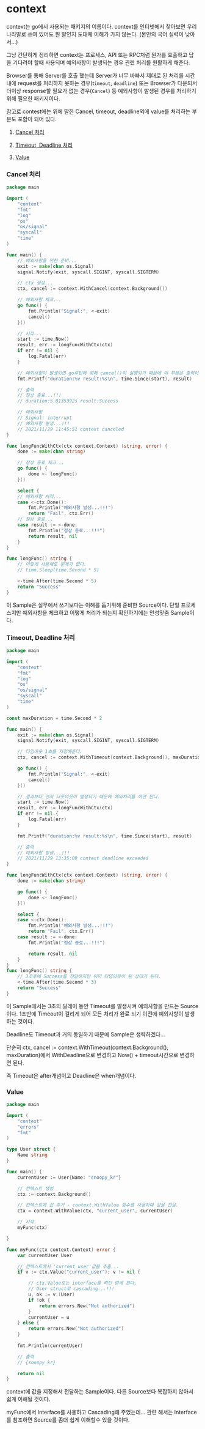 # context

context는 go에서 사용되는 패키지의 이름이다. context를 인터넷에서 찾아보면 우리나라말로 쓰여 있어도 뭔 말인지 도대체 이해가 가지 않는다. (본인의 국어 실력이 낮아서...)

그냥 간단하게 정리하면 context는 프로세스, API 또는 RPC처럼 뭔가를 호출하고 답을 기다려야 할때 사용되며 예외사항이 발생되는 경우 관련 처리를 원활하게 해준다.

Browser를 통해 Server를 호출 했는데 Server가 너무 바빠서 제대로 된 처리를 시간내에 request를 처리하지 못하는 경우(t`imeout`, `deadline`) 또는 Browser가 다운되서 더이상 response할 필요가 없는 경우(`Cancel`) 등 예외사항이 발생된 경우를 처리하기 위해 필요한 패키지이다.

참고로 contest에는 위에 말한 Cancel, timeout, deadline외에 value를 처리하는 부분도 포함이 되어 있다.

1. [Cancel 처리](#cancel-처리)

1. [Timeout, Deadline 처리](#timeout-deadline-처리)

1. [Value](#Value)

### Cancel 처리
```go
package main

import (
	"context"
	"fmt"
	"log"
	"os"
	"os/signal"
	"syscall"
	"time"
)

func main() {
	// 예외사항을 위한 준비...
	exit := make(chan os.Signal)
	signal.Notify(exit, syscall.SIGINT, syscall.SIGTERM)

	// ctx 생성...
	ctx, cancel := context.WithCancel(context.Background())

	// 예외사항 체크...
	go func() {
		fmt.Println("Signal:", <-exit)
		cancel()
	}()

	// 시작...
	start := time.Now()
	result, err := longFuncWithCtx(ctx)
	if err != nil {
		log.Fatal(err)
	}

	// 예외사항이 발생되면 go루틴에 위해 cancel()이 실행되기 때문에 이 부분은 출력이 되지 않는다.
	fmt.Printf("duration:%v result:%s\n", time.Since(start), result)

	// 출력
	// 정상 종료...!!!
	// duration:5.0135392s result:Success

	// 예외사항
	// Signal: interrupt
	// 예외사항 발생...!!!
	// 2021/11/29 11:45:51 context canceled
}

func longFuncWithCtx(ctx context.Context) (string, error) {
	done := make(chan string)

	// 정상 종료 체크...
	go func() {
		done <- longFunc()
	}()

	select {
	// 예외사항 처리...
	case <-ctx.Done():
		fmt.Println("예외사항 발생...!!!")
		return "Fail", ctx.Err()
	// 정상 종료...
	case result := <-done:
		fmt.Println("정상 종료...!!!")
		return result, nil
	}
}

func longFunc() string {
	// 이렇게 사용해도 문제가 없다.
	// time.Sleep(time.Second * 5)

	<-time.After(time.Second * 5)
	return "Success"
}
```

이 Sample은 실무에서 쓰기보다는 이해를 돕기위해 준비한 Source이다. 단일 프로세스지만 예외사항을 체크하고 어떻게 처리가 되는지 확인하기에는 안성맞춤 Sample이다.

### Timeout, Deadline 처리

```go
package main

import (
	"context"
	"fmt"
	"log"
	"os"
	"os/signal"
	"syscall"
	"time"
)

const maxDuration = time.Second * 2

func main() {
	exit := make(chan os.Signal)
	signal.Notify(exit, syscall.SIGINT, syscall.SIGTERM)

	// 타임아웃 1초를 지정해준다.
	ctx, cancel := context.WithTimeout(context.Background(), maxDuration)

	go func() {
		fmt.Println("Signal:", <-exit)
		cancel()
	}()

	// 결과보다 먼저 타웃아웃이 발생되기 때문에 예외처리를 하면 된다.
	start := time.Now()
	result, err := longFuncWithCtx(ctx)
	if err != nil {
		log.Fatal(err)
	}

	fmt.Printf("duration:%v result:%s\n", time.Since(start), result)

	// 출력
	// 예외사항 발생...!!!
	// 2021/11/29 13:35:09 context deadline exceeded
}

func longFuncWithCtx(ctx context.Context) (string, error) {
	done := make(chan string)

	go func() {
		done <- longFunc()
	}()

	select {
	case <-ctx.Done():
		fmt.Println("예외사항 발생...!!!")
		return "Fail", ctx.Err()
	case result := <-done:
		fmt.Println("정상 종료...!!!")

		return result, nil
	}
}
func longFunc() string {
	// 3초후에 Success를 전달하지만 이미 타임아웃이 된 상태가 된다.
	<-time.After(time.Second * 3)
	return "Success"
}
```

이 Sample에서는 3초의 딜레이 동안 Timeout를 발생시켜 예외사항을 만드는 Source이다. 1초만에 Timeout이 걸리게 되어 모든 처리가 완료 되기 이전에 예외사항이 발생하는 것이다.

Deadline도 Timeout과 거의 동일하기 때문에 Sample은 생략하겠다...

단순히 ctx, cancel := context.WithTimeout(context.Background(), maxDuration)에서 WithDeadline으로 변경하고 Now() + timeout시간으로 변경하면 된다.

즉 Timeout은 after개념이고 Deadline은 when개념이다.

### Value

```go
package main

import (
	"context"
	"errors"
	"fmt"
)

type User struct {
	Name string
}

func main() {
	currentUser := User{Name: "snoopy_kr"}

	// 컨텍스트 생성
	ctx := context.Background()

	// 컨텍스트에 값 추가 - context.WithValue 함수를 사용하여 값을 전달.
	ctx = context.WithValue(ctx, "current_user", currentUser)

	// 시작.
	myFunc(ctx)

}

func myFunc(ctx context.Context) error {
	var currentUser User

	// 컨텍스트에서 'current_user'값을 추출...
	if v := ctx.Value("current_user"); v != nil {

		// ctx.Value로는 interface를 리턴 받게 된다.
		// User struct로 cascading...!!!
		u, ok := v.(User)
		if !ok {
			return errors.New("Not authorized")
		}
		currentUser = u
	} else {
		return errors.New("Not authorized")
	}
	
	fmt.Println(currentUser)

	// 출력
	// {snoopy_kr}

	return nil
}
```

context에 값을 지정해서 전달하는 Sample이다. 다른 Source보다 복잡하지 않아서 쉽게 이해될 것이다.

myFunc에서 Interface를 사용하고 Cascading해 주었는데... 관련 해서는 Interface를 참조하면 Source를 좀더 쉽게 이해할수 있을 것이다.